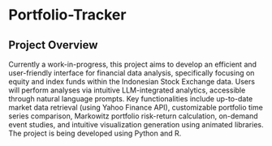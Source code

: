 # Portfolio-Tracker

## Project Overview
Currently a work-in-progress, this project aims to develop an efficient and user-friendly interface for financial data analysis, specifically focusing on equity and index funds within the Indonesian Stock Exchange data. Users will perform analyses via intuitive LLM-integrated analytics, accessible through natural language prompts. Key functionalities include up-to-date market data retrieval (using Yahoo Finance API), customizable portfolio time series comparison, Markowitz portfolio risk-return calculation, on-demand event studies, and intuitive visualization generation using animated libraries. The project is being developed using Python and R.

